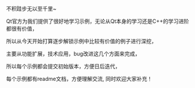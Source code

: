 不积跬步无以至千里~

Qt官方为我们提供了很好地学习示例，无论从Qt本身的学习还是C++的学习进阶都很有价值，

所以从今天开始打算逐步解锁示例中比较有价值的例子进行深挖，

主要从功能扩展，技术应用，bug改进这几个方面来完成，

所以每个示例都会提交初始版本，方便日后迭代，

每个示例都有readme文档，方便理解交流, 同时欢迎大家补充！
